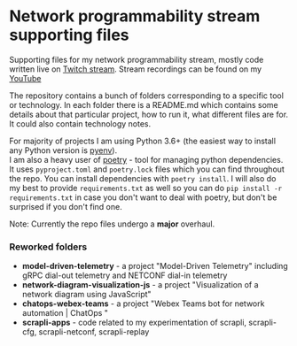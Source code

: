 # Network programmability stream supporting files
Supporting files for my network programmability stream, mostly code written live on [Twitch stream](https://twitch.tv/dmfigol).
Stream recordings can be found on my [YouTube](https://youtube.com/dmfigol)

The repository contains a bunch of folders corresponding to a specific tool or technology. In each folder there is a README.md which contains some details about that particular project, how to run it, what different files are for. It could also contain technology notes.

For majority of projects I am using Python 3.6+ (the easiest way to install any Python version is [pyenv](https://github.com/pyenv/pyenv)).  
I am also a heavy user of [poetry](https://python-poetry.org) - tool for managing python dependencies. It uses `pyproject.toml` and `poetry.lock` files which you can find throughout the repo. You can install dependencies with `poetry install`. I will also do my best to provide `requirements.txt` as well so you can do `pip install -r requirements.txt` in case you don't want to deal with poetry, but don't be surprised if you don't find one.

Note: Currently the repo files undergo a **major** overhaul.
### Reworked folders
* **model-driven-telemetry** - a project "Model-Driven Telemetry" including gRPC dial-out telemetry and NETCONF dial-in telemetry
* **network-diagram-visualization-js** - a project "Visualization of a network diagram using JavaScript" 
* **chatops-webex-teams** - a project "Webex Teams bot for network automation | ChatOps "
* **scrapli-apps** - code related to my experimentation of scrapli, scrapli-cfg, scrapli-netconf, scrapli-replay